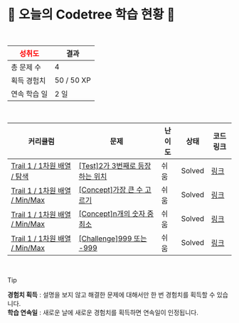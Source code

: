 # 🌲 오늘의 Codetree 학습 현황 🌲

<br />

| <span style="color:red;display:block;text-align:center;"> **성취도**</span> | 결과 |
|---|---|
| 총 문제 수 | 4 |
| 획득 경험치 | 50 / 50 XP |
| 연속 학습 일 | 2 일 |

<br />

|커리큘럼|문제|난이도|상태|코드 링크|
|---|---|---|---|---|
|[Trail 1 / 1차원 배열 / 탐색](https://https://en.codetree.ai/trail-info/novice-low/)|[[Test]2가 3번째로 등장하는 위치](https://https://en.codetree.ai/trails/complete/curated-cards/test-where-2-appears-3rd/)|쉬움|Solved|[링크](https://github.com/dustjd619/CodeTree.py/blob/main/250108/2%EA%B0%80%203%EB%B2%88%EC%A7%B8%EB%A1%9C%20%EB%93%B1%EC%9E%A5%ED%95%98%EB%8A%94%20%EC%9C%84%EC%B9%98/where-2-appears-3rd.py)|
|[Trail 1 / 1차원 배열 / Min/Max](https://https://en.codetree.ai/trail-info/novice-low/)|[[Concept]가장 큰 수 고르기](https://https://en.codetree.ai/trails/complete/curated-cards/intro-picking-biggest-number/)|쉬움|Solved|[링크](https://github.com/dustjd619/CodeTree.py/blob/main/250108/%EA%B0%80%EC%9E%A5%20%ED%81%B0%20%EC%88%98%20%EA%B3%A0%EB%A5%B4%EA%B8%B0/picking-biggest-number.py)|
|[Trail 1 / 1차원 배열 / Min/Max](https://https://en.codetree.ai/trail-info/novice-low/)|[[Concept]n개의 숫자 중 최소](https://https://en.codetree.ai/trails/complete/curated-cards/intro-min-of-n-num/)|쉬움|Solved|[링크](https://github.com/dustjd619/CodeTree.py/blob/main/250108/n%EA%B0%9C%EC%9D%98%20%EC%88%AB%EC%9E%90%20%EC%A4%91%20%EC%B5%9C%EC%86%8C/min-of-n-num.py)|
|[Trail 1 / 1차원 배열 / Min/Max](https://https://en.codetree.ai/trail-info/novice-low/)|[[Challenge]999 또는 -999](https://https://en.codetree.ai/trails/complete/curated-cards/challenge-999-or-999/)|쉬움|Solved|[링크](https://github.com/dustjd619/CodeTree.py/blob/main/250108/999%20%EB%98%90%EB%8A%94%20-999/999-or-999.py)|


<br />

> [!TIP]
> **경험치 획득** : 설명을 보지 않고 해결한 문제에 대해서만 한 번 경험치를 획득할 수 있습니다.  
> **학습 연속일** : 새로운 날에 새로운 경험치를 획득하면 연속일이 인정됩니다.

